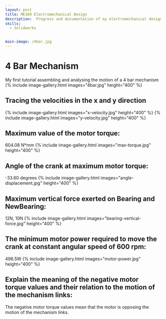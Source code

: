 ```yaml
---
layout: post
title: ME360 Electromechanical Design
description:  Progress and documentation of my electromechanical design course.
skills:
  - Solidworks
  

main-image: /4bar.jpg
---
```

# 4 Bar Mechanism 
My first tutorial assembling and analysing the motion of a 4 bar mechanism
{% include image-gallery.html images="4bar.jpg" height="400" %}


## Tracing the velocities in the x and y direction
{% include image-gallery.html images="x-velocity.jpg" height="400" %}
{% include image-gallery.html images="y-velocity.jpg" height="400" %}

## Maximum value of the motor torque: 
604.08 N*mm
{% include image-gallery.html images="max-torque.jpg" height="400" %}

## Angle of the crank at maximum motor torque:
-33.60 degrees
{% include image-gallery.html images="angle-displacement.jpg" height="400" %}

## Maximum vertical force exerted on Bearing and NewBearing:
12N, 10N
{% include image-gallery.html images="bearing-vertical-force.jpg" height="400" %}

## The minimum motor power required to move the crank at constant angular speed of 600 rpm: 
496.5W
{% include image-gallery.html images="motor-power.jpg" height="400" %}

## Explain the meaning of the negative motor torque values and their relation to the motion of the mechanism links: 
The negative motor torque values mean that the motor is opposing the motion of the mechanism links. 
